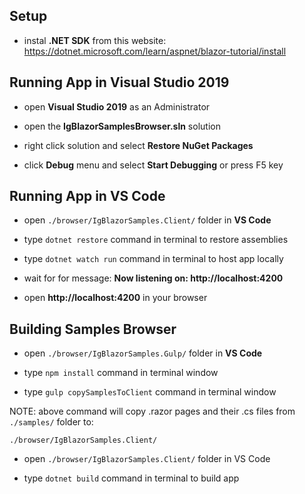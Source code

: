 ## Setup

- instal **.NET SDK** from this website:
https://dotnet.microsoft.com/learn/aspnet/blazor-tutorial/install

## Running App in Visual Studio 2019

- open **Visual Studio 2019** as an Administrator

- open the **IgBlazorSamplesBrowser.sln** solution

- right click solution and select **Restore NuGet Packages**

- click **Debug** menu and select **Start Debugging** or press F5 key

## Running App in VS Code

- open `./browser/IgBlazorSamples.Client/` folder in **VS Code**

- type `dotnet restore` command in terminal to restore assemblies

- type `dotnet watch run` command in terminal to host app locally

- wait for for message:
**Now listening on: http://localhost:4200**

- open **http://localhost:4200** in your browser

## Building Samples Browser

- open `./browser/IgBlazorSamples.Gulp/` folder in **VS Code**

- type `npm install` command in terminal window

- type `gulp copySamplesToClient` command in terminal window

NOTE: above command will copy .razor pages and their .cs files from `./samples/` folder to:

    ./browser/IgBlazorSamples.Client/

- open `./browser/IgBlazorSamples.Client/` folder in VS Code

- type `dotnet build` command in terminal to build app

<!-- ## Resources -->

<!-- - [Getting reference to components](https://docs.microsoft.com/en-us/aspnet/core/blazor/components/?view=aspnetcore-3.1#capture-references-to-components) -->
